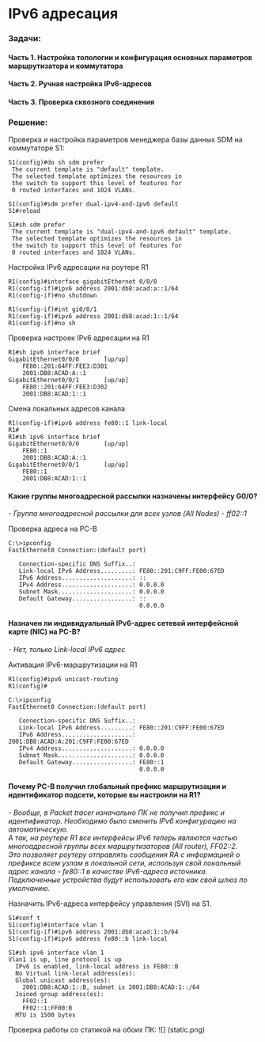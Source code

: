 # IPv6 адресация

### Задачи:
#### Часть 1. Настройка топологии и конфигурация основных параметров маршрутизатора и коммутатора
#### Часть 2. Ручная настройка IPv6-адресов
#### Часть 3. Проверка сквозного соединения

### Решение:
Проверка и настройка параметров менеджера базы данных SDM на коммутаторе S1:
```
S1(config)#do sh sdm prefer
 The current template is "default" template.
 The selected template optimizes the resources in
 the switch to support this level of features for
 0 routed interfaces and 1024 VLANs.
```
```
S1(config)#sdm prefer dual-ipv4-and-ipv6 default
S1#reload

S1#sh sdm prefer 
 The current template is "dual-ipv4-and-ipv6 default" template.
 The selected template optimizes the resources in
 the switch to support this level of features for
 0 routed interfaces and 1024 VLANs.
```
Настройка IPv6 адресации на роутере R1
```
R1(config)#interface gigabitEthernet 0/0/0
R1(config-if)#ipv6 address 2001:db8:acad:a::1/64
R1(config-if)#no shutdown 

R1(config-if)#int gi0/0/1
R1(config-if)#ipv6 address 2001:db8:acad:1::1/64
R1(config-if)#no sh
```
Проверка настроек IPv6 адресации на R1
```
R1#sh ipv6 interface brief 
GigabitEthernet0/0/0       [up/up]
    FE80::201:64FF:FEE3:D301
    2001:DB8:ACAD:A::1
GigabitEthernet0/0/1       [up/up]
    FE80::201:64FF:FEE3:D302
    2001:DB8:ACAD:1::1
```
Смена локальных адресов канала
```
R1(config-if)#ipv6 address fe80::1 link-local
R1#
R1#sh ipv6 interface brief 
GigabitEthernet0/0/0       [up/up]
    FE80::1
    2001:DB8:ACAD:A::1
GigabitEthernet0/0/1       [up/up]
    FE80::1
    2001:DB8:ACAD:1::1
```
#### Какие группы многоадресной рассылки назначены интерфейсу G0/0?  
*- Группа многоадресной рассылки для всех узлов (All Nodes) - ff02::1*  


Проверка адреса на PC-B  
```
C:\>ipconfig
FastEthernet0 Connection:(default port)

   Connection-specific DNS Suffix..: 
   Link-local IPv6 Address.........: FE80::201:C9FF:FE00:67ED
   IPv6 Address....................: ::
   IPv4 Address....................: 0.0.0.0
   Subnet Mask.....................: 0.0.0.0
   Default Gateway.................: ::
                                     0.0.0.0
```
#### Назначен ли индивидуальный IPv6-адрес сетевой интерфейсной карте (NIC) на PC-B?
*- Нет, только Link-local IPv6 адрес*  

Активация IPv6-маршрутизации на R1  
```
R1(config)#ipv6 unicast-routing 
R1(config)#

C:\>ipconfig
FastEthernet0 Connection:(default port)

   Connection-specific DNS Suffix..: 
   Link-local IPv6 Address.........: FE80::201:C9FF:FE00:67ED
   IPv6 Address....................: 2001:DB8:ACAD:A:201:C9FF:FE00:67ED
   IPv4 Address....................: 0.0.0.0
   Subnet Mask.....................: 0.0.0.0
   Default Gateway.................: FE80::1
                                     0.0.0.0
```
#### Почему PC-B получил глобальный префикс маршрутизации и идентификатор подсети, которые вы настроили на R1?
*- Вообще, в Packet tracer изначально ПК не получил префикс и идентификатор. Необходимо было сменить IPv6 конфигурацию на автоматическую.   
А так, на роутере R1 все интерфейсы IPv6 теперь являются частью многоадресной группы всех маршрутизаторов (All router), FF02::2.  
Это позволяет роутеру отправлять сообщения RA с информацией о префиксе всем узлам в локальной сети, используя свой локальный адрес канала - fe80::1 в качестве IPv6-адреса источника. Подключенные устройства будут использовать его как свой шлюз по умолчанию.*  

Назначить IPv6-адреса интерфейсу управления (SVI) на S1.
```
S1#conf t
S1(config)#interface vlan 1
S1(config-if)#ipv6 address 2001:db8:acad:1::b/64
S1(config-if)#ipv6 address fe80::b link-local

S1#sh ipv6 interface vlan 1
Vlan1 is up, line protocol is up
  IPv6 is enabled, link-local address is FE80::B
  No Virtual link-local address(es):
  Global unicast address(es):
    2001:DB8:ACAD:1::B, subnet is 2001:DB8:ACAD:1::/64
  Joined group address(es):
    FF02::1
    FF02::1:FF00:B
  MTU is 1500 bytes
```

Проверка работы со статикой на обоих ПК:
![] (static.png)  
